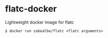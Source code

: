 # flatc-docker
Lightweight docker image for flatc

```console
$ docker run zabealbe/flatc <flatc arguments>
```
